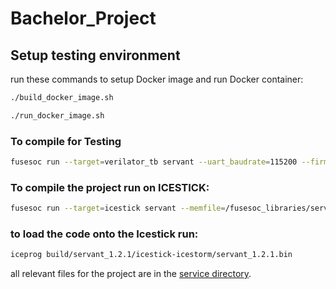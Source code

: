 # Bachelor_Project

## Setup testing environment

run these commands to setup Docker image and run Docker container:

```bash 
./build_docker_image.sh

./run_docker_image.sh
```

### To compile for Testing

```bash 
fusesoc run --target=verilator_tb servant --uart_baudrate=115200 --firmware=${SERV}/sw/simple_BLE.hex
```

### To compile the project run on ICESTICK:
```bash
fusesoc run --target=icestick servant --memfile=/fusesoc_libraries/serv/sw/simple_BLE.hex
```

### to load the code onto the Icestick run:
```bash
iceprog build/servant_1.2.1/icestick-icestorm/servant_1.2.1.bin
```

all relevant files for the project are in the 
[service directory](https://github.com/TopTortoise/Bachelor_Project/tree/main/fusesoc_libraries/serv/service).
